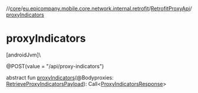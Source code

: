 //[core](../../../index.md)/[eu.epicompany.mobile.core.network.internal.retrofit](../index.md)/[RetrofitProxyApi](index.md)/[proxyIndicators](proxy-indicators.md)

# proxyIndicators

[androidJvm]\

@POST(value = &quot;/api/proxy-indicators&quot;)

abstract fun [proxyIndicators](proxy-indicators.md)(@Bodyproxies: [RetrieveProxyIndicatorsPayload](../../eu.epicompany.mobile.core.network.model.proxy/-retrieve-proxy-indicators-payload/index.md)): Call&lt;[ProxyIndicatorsResponse](../../eu.epicompany.mobile.core.network.model.proxy/-proxy-indicators-response/index.md)&gt;
